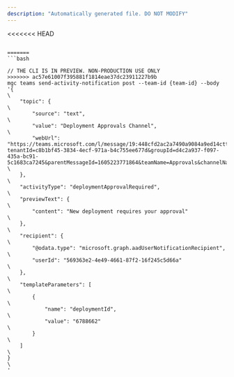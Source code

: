 ```yaml
---
description: "Automatically generated file. DO NOT MODIFY"
---
```


<<<<<<< HEAD
```cli

=======
```bash

// THE CLI IS IN PREVIEW. NON-PRODUCTION USE ONLY
>>>>>>> ac57e61007f395881f1814eae37dc23911227b9b
mgc teams send-activity-notification post --team-id {team-id} --body '{\
    "topic": {\
        "source": "text",\
        "value": "Deployment Approvals Channel",\
        "webUrl": "https://teams.microsoft.com/l/message/19:448cfd2ac2a7490a9084a9ed14cttr78c@thread.skype/1605223780000?tenantId=c8b1bf45-3834-4ecf-971a-b4c755ee677d&groupId=d4c2a937-f097-435a-bc91-5c1683ca7245&parentMessageId=1605223771864&teamName=Approvals&channelName=Azure%20DevOps&createdTime=1605223780000"\
    },\
    "activityType": "deploymentApprovalRequired",\
    "previewText": {\
        "content": "New deployment requires your approval"\
    },\
    "recipient": {\
        "@odata.type": "microsoft.graph.aadUserNotificationRecipient",\
        "userId": "569363e2-4e49-4661-87f2-16f245c5d66a"\
    },\
    "templateParameters": [\
        {\
            "name": "deploymentId",\
            "value": "6788662"\
        }\
    ]\
}\
'

```
